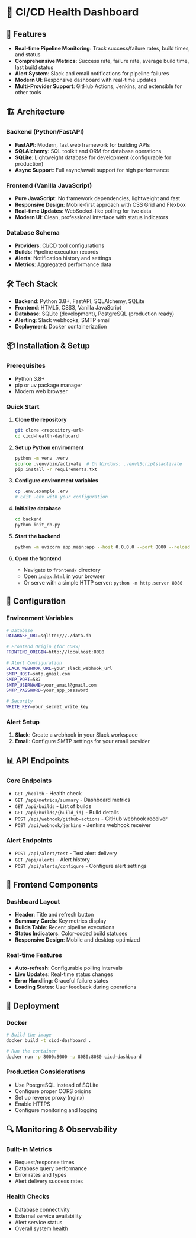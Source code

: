 # 🚀 CI/CD Health Dashboard

## 🚀 Features

- **Real-time Pipeline Monitoring**: Track success/failure rates, build times, and status
- **Comprehensive Metrics**: Success rate, failure rate, average build time, last build status
- **Alert System**: Slack and email notifications for pipeline failures
- **Modern UI**: Responsive dashboard with real-time updates
- **Multi-Provider Support**: GitHub Actions, Jenkins, and extensible for other tools

## 🏗️ Architecture

### Backend (Python/FastAPI)
- **FastAPI**: Modern, fast web framework for building APIs
- **SQLAlchemy**: SQL toolkit and ORM for database operations
- **SQLite**: Lightweight database for development (configurable for production)
- **Async Support**: Full async/await support for high performance

### Frontend (Vanilla JavaScript)
- **Pure JavaScript**: No framework dependencies, lightweight and fast
- **Responsive Design**: Mobile-first approach with CSS Grid and Flexbox
- **Real-time Updates**: WebSocket-like polling for live data
- **Modern UI**: Clean, professional interface with status indicators

### Database Schema
- **Providers**: CI/CD tool configurations
- **Builds**: Pipeline execution records
- **Alerts**: Notification history and settings
- **Metrics**: Aggregated performance data

## 🛠️ Tech Stack

- **Backend**: Python 3.8+, FastAPI, SQLAlchemy, SQLite
- **Frontend**: HTML5, CSS3, Vanilla JavaScript
- **Database**: SQLite (development), PostgreSQL (production ready)
- **Alerting**: Slack webhooks, SMTP email
- **Deployment**: Docker containerization

## 📦 Installation & Setup

### Prerequisites
- Python 3.8+
- pip or uv package manager
- Modern web browser

### Quick Start

1. **Clone the repository**
   ```bash
   git clone <repository-url>
   cd cicd-health-dashboard
   ```

2. **Set up Python environment**
   ```bash
   python -m venv .venv
   source .venv/bin/activate  # On Windows: .venv\Scripts\activate
   pip install -r requirements.txt
   ```

3. **Configure environment variables**
   ```bash
   cp .env.example .env
   # Edit .env with your configuration
   ```

4. **Initialize database**
   ```bash
   cd backend
   python init_db.py
   ```

5. **Start the backend**
   ```bash
   python -m uvicorn app.main:app --host 0.0.0.0 --port 8000 --reload
   ```

6. **Open the frontend**
   - Navigate to `frontend/` directory
   - Open `index.html` in your browser
   - Or serve with a simple HTTP server: `python -m http.server 8080`

## 🔧 Configuration

### Environment Variables
```bash
# Database
DATABASE_URL=sqlite:///./data.db

# Frontend Origin (for CORS)
FRONTEND_ORIGIN=http://localhost:8080

# Alert Configuration
SLACK_WEBHOOK_URL=your_slack_webhook_url
SMTP_HOST=smtp.gmail.com
SMTP_PORT=587
SMTP_USERNAME=your_email@gmail.com
SMTP_PASSWORD=your_app_password

# Security
WRITE_KEY=your_secret_write_key
```

### Alert Setup
1. **Slack**: Create a webhook in your Slack workspace
2. **Email**: Configure SMTP settings for your email provider

## 📊 API Endpoints

### Core Endpoints
- `GET /health` - Health check
- `GET /api/metrics/summary` - Dashboard metrics
- `GET /api/builds` - List of builds
- `GET /api/builds/{build_id}` - Build details
- `POST /api/webhook/github-actions` - GitHub webhook receiver
- `POST /api/webhook/jenkins` - Jenkins webhook receiver

### Alert Endpoints
- `POST /api/alert/test` - Test alert delivery
- `GET /api/alerts` - Alert history
- `POST /api/alerts/configure` - Configure alert settings

## 🎨 Frontend Components

### Dashboard Layout
- **Header**: Title and refresh button
- **Summary Cards**: Key metrics display
- **Builds Table**: Recent pipeline executions
- **Status Indicators**: Color-coded build statuses
- **Responsive Design**: Mobile and desktop optimized

### Real-time Features
- **Auto-refresh**: Configurable polling intervals
- **Live Updates**: Real-time status changes
- **Error Handling**: Graceful failure states
- **Loading States**: User feedback during operations

## 🚢 Deployment

### Docker
```bash
# Build the image
docker build -t cicd-dashboard .

# Run the container
docker run -p 8000:8000 -p 8080:8080 cicd-dashboard
```

### Production Considerations
- Use PostgreSQL instead of SQLite
- Configure proper CORS origins
- Set up reverse proxy (nginx)
- Enable HTTPS
- Configure monitoring and logging

## 🔍 Monitoring & Observability

### Built-in Metrics
- Request/response times
- Database query performance
- Error rates and types
- Alert delivery success rates

### Health Checks
- Database connectivity
- External service availability
- Alert service status
- Overall system health
